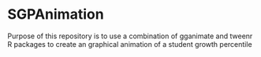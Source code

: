 # SGPAnimation
Purpose of this repository is to use a combination of gganimate and tweenr R packages to create an graphical animation of a student growth percentile
